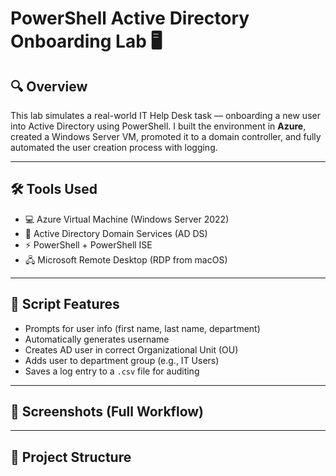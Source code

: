 # PowerShell Active Directory Onboarding Lab 🖥️

## 🔍 Overview
This lab simulates a real-world IT Help Desk task — onboarding a new user into Active Directory using PowerShell. I built the environment in **Azure**, created a Windows Server VM, promoted it to a domain controller, and fully automated the user creation process with logging.

---

## 🛠️ Tools Used
- 💻 Azure Virtual Machine (Windows Server 2022)
- 🧩 Active Directory Domain Services (AD DS)
- ⚡ PowerShell + PowerShell ISE
- 🖧 Microsoft Remote Desktop (RDP from macOS)

---

## 📜 Script Features
- Prompts for user info (first name, last name, department)
- Automatically generates username
- Creates AD user in correct Organizational Unit (OU)
- Adds user to department group (e.g., IT Users)
- Saves a log entry to a `.csv` file for auditing

---

## 🧪 Screenshots (Full Workflow)



---

## 💾 Project Structure

